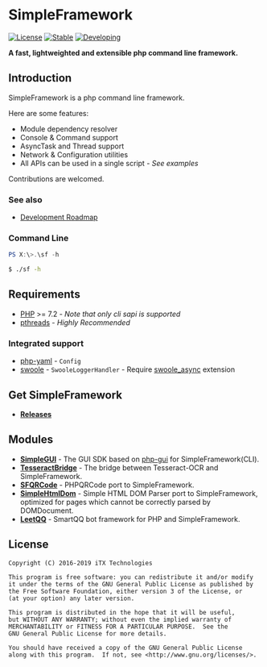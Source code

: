 # SimpleFramework

[![License](https://img.shields.io/github/license/iTXTech/SimpleFramework.svg)](https://github.com/iTXTech/SimpleFramework/blob/master/LICENSE)
[![Stable](https://img.shields.io/badge/stable-2.1.0(6)-brightgreen.svg)](https://github.com/iTXTech/SimpleFramework/releases/tag/v2.1.0)
[![Developing](https://img.shields.io/badge/dev-2.2.0(7)-blue.svg)]()

__A fast, lightweighted and extensible php command line framework.__

## Introduction

SimpleFramework is a php command line framework.

Here are some features:

* Module dependency resolver
* Console & Command support
* AsyncTask and Thread support
* Network & Configuration utilities
* All APIs can be used in a single script - *See examples*

Contributions are welcomed.

### See also

* [Development Roadmap](https://github.com/iTXTech/SimpleFramework/issues/3)

### Command Line

```powershell
PS X:\>.\sf -h
```

```bash
$ ./sf -h
```

## Requirements

* [PHP](https://secure.php.net/) >= 7.2 - *Note that only cli sapi is supported*
* [pthreads](https://github.com/krakjoe/pthreads) - *Highly Recommended*

### Integrated support

* [php-yaml](https://github.com/php/pecl-file_formats-yaml) - `Config`
* [swoole](https://github.com/swoole/swoole-src) - `SwooleLoggerHandler` - Require [swoole_async](https://github.com/swoole/ext_async) extension

## Get SimpleFramework

* __[Releases](https://github.com/iTXTech/SimpleFramework/releases)__

## Modules

* __[SimpleGUI](https://github.com/PeratX/SimpleGUI)__ - The GUI SDK based on [php-gui](https://github.com/gabrielrcouto/php-gui) for SimpleFramework(CLI).
* __[TesseractBridge](https://github.com/PeratX/TesseractBridge)__ - The bridge between Tesseract-OCR and SimpleFramework.
* __[SFQRCode](https://github.com/PeratX/SFQRCode)__ - PHPQRCode port to SimpleFramework.
* __[SimpleHtmlDom](https://github.com/PeratX/SimpleHtmlDom)__ - Simple HTML DOM Parser port to SimpleFramework, optimized for pages which cannot be correctly parsed by DOMDocument.
* __[LeetQQ](https://github.com/PhQAgent/LeetQQ)__ - SmartQQ bot framework for PHP and SimpleFramework.

## License

    Copyright (C) 2016-2019 iTX Technologies

	This program is free software: you can redistribute it and/or modify
	it under the terms of the GNU General Public License as published by
	the Free Software Foundation, either version 3 of the License, or
	(at your option) any later version.

	This program is distributed in the hope that it will be useful,
	but WITHOUT ANY WARRANTY; without even the implied warranty of
	MERCHANTABILITY or FITNESS FOR A PARTICULAR PURPOSE.  See the
	GNU General Public License for more details.

	You should have received a copy of the GNU General Public License
	along with this program.  If not, see <http://www.gnu.org/licenses/>.
